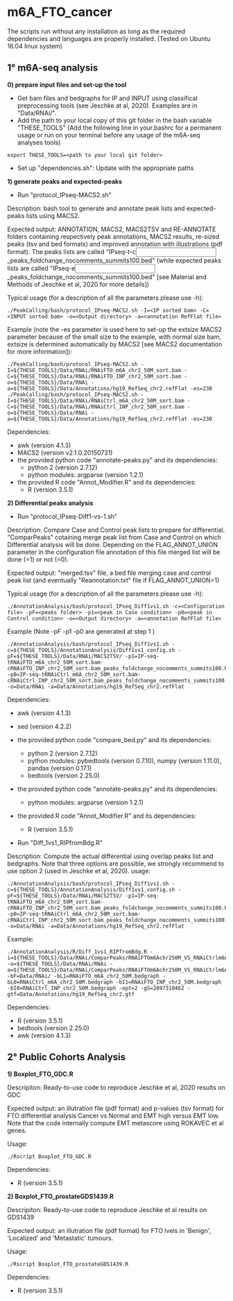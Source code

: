 # m6A_FTO_cancer

The scripts run without any installation as long as the required dependencies and languages are properly installed.
(Tested on Ubuntu 16.04 linux system)

1° m6A-seq analysis
-------------------
**0) prepare input files and set-up the tool**

- Get bam files and bedgraphs for IP and INPUT using classifical preprocessing tools (see Jeschke at al, 2020). Examples are in "Data/RNAi/".
- Add the path to your local copy of this git folder in the bash variable "THESE_TOOLS" (Add the following line in your.bashrc for a permanent usage or run on your terminal before any usage of the m6A-seq analyses tools) 
```
export THESE_TOOLS=<path to your local git folder>
```
- Set up "dependencies.sh": Update with the appropriate paths

**1) generate peaks and expected-peaks**

- Run "protocol_IPseq-MACS2.sh"

Description:
bash tool to generate and annotate peak lists and expected-peaks lists using MACS2.

Expected output:
ANNOTATION,  MACS2,  MACS2TSV and  RE-ANNOTATE folders containing respectively peak annotations, MACS2 results, re-sized peaks (tsv and bed formats) and improved annotation with illustrations (pdf format). The peaks lists are called "IPseq-t<IP bam filename>-c<INPUT bam filename>_peaks_foldchange_nocomments_summits100.bed" (while expected peaks lists are called "IPseq-e<INPUT bam filename>_peaks_foldchange_nocomments_summits100.bed" [see Material and Methods of Jeschke et al, 2020 for more details])

Typical usage (for a description of all the parameters please use -h):
```
./PeakCalling/bash/protocol_IPseq-MACS2.sh -I=<IP sorted bam> -C=<INPUT sorted bam> -o=<Output directory> -a=<annotation RefFlat file>
```
Example (note the -es parameter is used here to set-up the extsize MACS2 parameter because of the small size to the example, with normal size bam, extsize is determined automatically by MACS2 [see MACS2 documentation for more information]):

```
./PeakCalling/bash/protocol_IPseq-MACS2.sh -I=${THESE_TOOLS}/Data/RNAi/RNAiFTO_m6A_chr2_50M_sort.bam -C=${THESE_TOOLS}/Data/RNAi/RNAiFTO_INP_chr2_50M_sort.bam -o=${THESE_TOOLS}/Data/RNAi -a=${THESE_TOOLS}/Data/Annotations/hg19_RefSeq_chr2.refFlat -es=230
./PeakCalling/bash/protocol_IPseq-MACS2.sh -I=${THESE_TOOLS}/Data/RNAi/RNAiCtrl_m6A_chr2_50M_sort.bam -C=${THESE_TOOLS}/Data/RNAi/RNAiCtrl_INP_chr2_50M_sort.bam -o=${THESE_TOOLS}/Data/RNAi -a=${THESE_TOOLS}/Data/Annotations/hg19_RefSeq_chr2.refFlat -es=230

```
Dependencies:
- awk (version 4.1.3)
- MACS2 (version v2.1.0.20150731)
- the provided python code "annotate-peaks.py" and its dependencies:
  - python 2 (version 2.7.12)
  - python modules: argparse (version 1.2.1)
- the provided R code "Annot_Modifier.R" and its dependencies:
  - R (version 3.5.1)

**2) Differential peaks analysis**

- Run "protocol_IPseq-Diff1-vs-1.sh"

Description:
Compare Case and Control peak lists to prepare for differential. "ComparPeaks" cotaining merge peak list from Case and Control on which Differential analysis will be done. Depending on the FLAG_ANNOT_UNION parameter in the configuration file annotation of this file merged list will be done (=1) or not (=0).

Expected output:
"merged.tsv" file, a bed file merging case and control peak list (and eventually "Reannotation.txt" file if FLAG_ANNOT_UNION=1)

Typical usage (for a description of all the parameters please use -h):
```
./AnnotationAnalysis/bash/protocol_IPseq_Diff1vs1.sh -c=<Configuration file> -pF=<peaks folder> -p1=<peak in Case condition> -p0=<peak in Control condition> -o=<Output directory> -a=<annotation RefFlat file>
```
Example (Note -pF -p1 -p0 are generated at step 1 )
```
./AnnotationAnalysis/bash/protocol_IPseq_Diff1vs1.sh -c=${THESE_TOOLS}/AnnotationAnalysis/Diff1vs1_config.sh -pF=${THESE_TOOLS}/Data/RNAi/MACS2TSV/ -p1=IP-seq-tRNAiFTO_m6A_chr2_50M_sort.bam-cRNAiFTO_INP_chr2_50M_sort.bam_peaks_foldchange_nocomments_summits100.bed -p0=IP-seq-tRNAiCtrl_m6A_chr2_50M_sort.bam-cRNAiCtrl_INP_chr2_50M_sort.bam_peaks_foldchange_nocomments_summits100.bed -o=Data/RNAi -a=Data/Annotations/hg19_RefSeq_chr2.refFlat
```

Dependencies:
- awk (version 4.1.3)
- sed (version 4.2.2)
- the provided python code "compare_bed.py" and its dependencies:
  - python 2 (version 2.7.12)
  - python modules: pybedtools (version 0.7.10), numpy (version 1.11.0), pandas (version 0.17.1)
  - bedtools (version 2.25.0)
- the provided python code "annotate-peaks.py" and its dependencies:
  - python modules: argparse (version 1.2.1)
- the provided R code "Annot_Modifier.R" and its dependencies:
  - R (version 3.5.1)

- Run "Diff_1vs1_RIPfromBdg.R"

Description:
Compute the actual differential using overlap peaks list and bedgraphs. Note that three options are possible, we strongly recommend to use option 2 (used in Jeschke et al, 2020). 
usage:
```
./AnnotationAnalysis/bash/protocol_IPseq_Diff1vs1.sh -c=${THESE_TOOLS}/AnnotationAnalysis/Diff1vs1_config.sh -pF=${THESE_TOOLS}/Data/RNAi/MACS2TSV/ -p1=IP-seq-tRNAiFTO_m6A_chr2_50M_sort.bam-cRNAiFTO_INP_chr2_50M_sort.bam_peaks_foldchange_nocomments_summits100.bed -p0=IP-seq-tRNAiCtrl_m6A_chr2_50M_sort.bam-cRNAiCtrl_INP_chr2_50M_sort.bam_peaks_foldchange_nocomments_summits100.bed -o=Data/RNAi -a=Data/Annotations/hg19_RefSeq_chr2.refFlat

```
Example:
```
./AnnotationAnalysis/R/Diff_1vs1_RIPfromBdg.R -i=${THESE_TOOLS}/Data/RNAi/ComparPeaks/RNAiFTOm6Achr250M_VS_RNAiCtrlm6Achr250M_mergebed.tsv -o=${THESE_TOOLS}/Data/RNAi/RNAi -a=${THESE_TOOLS}/Data/RNAi/ComparPeaks/RNAiFTOm6Achr250M_VS_RNAiCtrlm6Achr250M_Reannotation.txt -bF=Data/RNAi/ -bL1=RNAiFTO_m6A_chr2_50M.bedgraph -bL0=RNAiCtrl_m6A_chr2_50M.bedgraph -bI1=RNAiFTO_INP_chr2_50M.bedgraph -bI0=RNAiCtrl_INP_chr2_50M.bedgraph -opt=2 -gS=2897310462 -gtf=Data/Annotations/hg19_RefSeq_chr2.gtf
```
Dependencies:
- R (version 3.5.1)
- bedtools (version 2.25.0)
- awk (version 4.1.3)

2° Public Cohorts Analysis
-----------------------------------------------------------------------
**1) Boxplot_FTO_GDC.R**

Descripiton:
Ready-to-use code to reproduce Jeschke et al, 2020 results on GDC

Expected output:
an illutration file (pdf format) and p-values (tsv format) for FTO differential analysis Cancer vs Normal and EMT high versus EMT low.
Note that the code internally compute EMT metascore using ROKAVEC et al genes.

Usage:
```
./Rscript Boxplot_FTO_GDC.R
```

Dependencies:
- R (version 3.5.1)


**2) Boxplot_FTO_prostateGDS1439.R**

Descripiton:
Ready-to-use code to reproduce Jeschke et al results on GDS1439

Expected output:
an illutration file (pdf format) for FTO lvels in 'Benign', 'Localized' and 'Metastatic' tumours.

Usage:
```
./Rscript Boxplot_FTO_prostateGDS1439.R
```

Dependencies:
- R (version 3.5.1)
